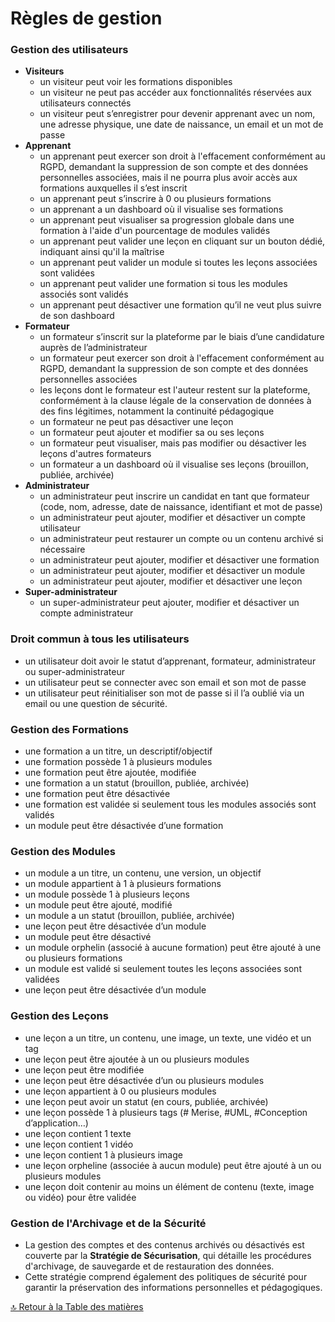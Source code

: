 # Règles de gestion

### Gestion des utilisateurs

- **Visiteurs**
  - un visiteur peut voir les formations disponibles
  - un visiteur ne peut pas accéder aux fonctionnalités réservées aux utilisateurs connectés
  - un visiteur peut s’enregistrer pour devenir apprenant avec un nom, une adresse physique, une date de naissance, un email et un mot de passe
- **Apprenant**
  - un apprenant peut exercer son droit à l'effacement conformément au RGPD, demandant la suppression de son compte et des données personnelles associées, mais il ne pourra plus avoir accès aux formations auxquelles il s’est inscrit
  - un apprenant peut s’inscrire à 0 ou plusieurs formations
  - un apprenant a un dashboard où il visualise ses formations
  - un apprenant peut visualiser sa progression globale dans une formation à l'aide d'un pourcentage de modules validés
  - un apprenant peut valider une leçon en cliquant sur un bouton dédié, indiquant ainsi qu'il la maîtrise
  - un apprenant peut valider un module si toutes les leçons associées sont validées
  - un apprenant peut valider une formation si tous les modules associés sont validés
  - un apprenant peut désactiver une formation qu’il ne veut plus suivre de son dashboard
- **Formateur**
  - un formateur s’inscrit sur la plateforme par le biais d’une candidature auprès de l’administrateur
  - un formateur peut exercer son droit à l'effacement conformément au RGPD, demandant la suppression de son compte et des données personnelles associées
  - les leçons dont le formateur est l'auteur restent sur la plateforme, conformément à la clause légale de la conservation de données à des fins légitimes, notamment la continuité pédagogique
  - un formateur ne peut pas désactiver une leçon
  - un formateur peut ajouter et modifier sa ou ses leçons
  - un formateur peut visualiser, mais pas modifier ou désactiver les leçons d'autres formateurs
  - un formateur a un dashboard où il visualise ses leçons (brouillon, publiée, archivée)
- **Administrateur**
  - un administrateur peut inscrire un candidat en tant que formateur (code, nom, adresse, date de naissance, identifiant et mot de passe)
  - un administrateur peut ajouter, modifier et désactiver un compte utilisateur
  - un administrateur peut restaurer un compte ou un contenu archivé si nécessaire
  - un administrateur peut ajouter, modifier et désactiver une formation
  - un administrateur peut ajouter, modifier et désactiver un module
  - un administrateur peut ajouter, modifier et désactiver une leçon
- **Super-administrateur**
  - un super-administrateur peut ajouter, modifier et désactiver un compte administrateur

### Droit commun à tous les utilisateurs

- un utilisateur doit avoir le statut d’apprenant, formateur, administrateur ou super-administrateur
- un utilisateur peut se connecter avec son email et son mot de passe
- un utilisateur peut réinitialiser son mot de passe si il l’a oublié via un email ou une question de sécurité.

### Gestion des Formations

- une formation a un titre, un descriptif/objectif
- une formation possède 1 à plusieurs modules
- une formation peut être ajoutée, modifiée
- une formation a un statut (brouillon, publiée, archivée)
- une formation peut être désactivée
- une formation est validée si seulement tous les modules associés sont validés
- un module peut être désactivée d’une formation

### Gestion des Modules

- un module a un titre, un contenu, une version, un objectif
- un module appartient à 1 à plusieurs formations
- un module possède 1 à plusieurs leçons
- un module peut être ajouté, modifié
- un module a un statut (brouillon, publiée, archivée)
- une leçon peut être désactivée d’un module
- un module peut être désactivé
- un module orphelin (associé à aucune formation) peut être ajouté à une ou plusieurs formations
- un module est validé si seulement toutes les leçons associées sont validées
- une leçon peut être désactivée d’un module

### Gestion des Leçons

- une leçon a un titre, un contenu, une image, un texte, une vidéo et un tag
- une leçon peut être ajoutée à un ou plusieurs modules
- une leçon peut être modifiée
- une leçon peut être désactivée d’un ou plusieurs modules
- une leçon appartient à 0 ou plusieurs modules
- une leçon peut avoir un statut (en cours, publiée, archivée)
- une leçon possède 1 à plusieurs tags (# Merise, #UML, #Conception d’application…)
- une leçon contient 1 texte
- une leçon contient 1 vidéo
- une leçon contient 1 à plusieurs image
- une leçon orpheline (associée à aucun module) peut être ajouté à un ou plusieurs modules
- une leçon doit contenir au moins un élément de contenu (texte, image ou vidéo) pour être validée

### **Gestion de l'Archivage et de la Sécurité**

- La gestion des comptes et des contenus archivés ou désactivés est couverte par la **Stratégie de Sécurisation**, qui détaille les procédures d'archivage, de sauvegarde et de restauration des données.
- Cette stratégie comprend également des politiques de sécurité pour garantir la préservation des informations personnelles et pédagogiques.

[🔝 Retour à la Table des matières](../README.md#table-des-matieres)
